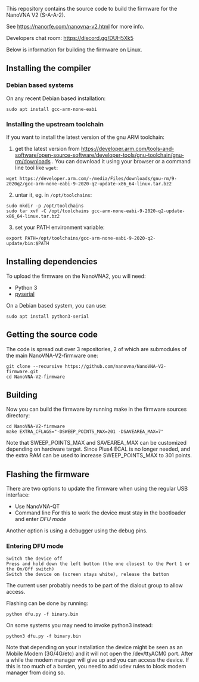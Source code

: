 
This repository contains the source code to build the firmware for the NanoVNA V2 (S-A-A-2).

See https://nanorfe.com/nanovna-v2.html for more info.

Developers chat room: https://discord.gg/DUH5Xk5

Below is information for building the firmware on Linux.

## Installing the compiler

### Debian based systems

On any recent Debian based installation:
``` 
sudo apt install gcc-arm-none-eabi
```

### Installing the upstream toolchain

If you want to install the latest version of the gnu ARM toolchain:

1. get the latest version from https://developer.arm.com/tools-and-software/open-source-software/developer-tools/gnu-toolchain/gnu-rm/downloads . You can download it using your browser or a command line tool like `wget`:
```
wget https://developer.arm.com/-/media/Files/downloads/gnu-rm/9-2020q2/gcc-arm-none-eabi-9-2020-q2-update-x86_64-linux.tar.bz2
```

2. untar it, eg. in `/opt/toolchains`:
```
sudo mkdir -p /opt/toolchains
sudo tar xvf -C /opt/toolchains gcc-arm-none-eabi-9-2020-q2-update-x86_64-linux.tar.bz2
```

3. set your PATH environment variable:
```
export PATH=/opt/toolchains/gcc-arm-none-eabi-9-2020-q2-update/bin:$PATH
```

## Installing dependencies

To upload the firmware on the NanoVNA2, you will need:

- Python 3
- [pyserial](https://github.com/pyserial/pyserial)

On a Debian based system, you can use:

```
sudo apt install python3-serial
```

## Getting the source code

The code is spread out over 3 repositories, 2 of which are submodules of the main NanoVNA-V2-firmware one:
```
git clone --recursive https://github.com/nanovna/NanoVNA-V2-firmware.git
cd NanoVNA-V2-firmware
```

## Building
Now you can build the firmware by running make in the firmware sources directory:
```
cd NanoVNA-V2-firmware
make EXTRA_CFLAGS="-DSWEEP_POINTS_MAX=201 -DSAVEAREA_MAX=7"
```
Note that SWEEP_POINTS_MAX and SAVEAREA_MAX can be customized depending on hardware target. Since Plus4 ECAL is no longer needed, and the extra RAM can be used to increase SWEEP_POINTS_MAX to 301 points.

## Flashing the firmware
There are two options to update the firmware when using the regular USB interface:
 - Use NanoVNA-QT
 - Command line
For this to work the device must stay in the bootloader and enter _DFU mode_

Another option is using a debugger using the debug pins.

### Entering DFU mode
```
Switch the device off
Press and hold down the left button (the one closest to the Port 1 or the On/Off switch)
Switch the device on (screen stays white), release the button
```

The current user probably needs to be part of the dialout group to allow access.

Flashing can be done by running:
```
python dfu.py -f binary.bin
```
On some systems you may need to invoke python3 instead:
```
python3 dfu.py -f binary.bin
```

Note that depending on your installation the device might be seen as an Mobile Modem (3G/4G/etc) and it will not open the /dev/ttyACM0 port. 
After a while the modem manager will give up and you can access the device.
If this is too much of a burden, you need to add udev rules to block modem manager from doing so.


